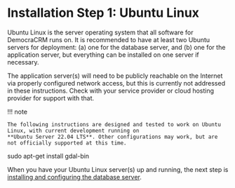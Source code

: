 # Installation Step 1: Ubuntu Linux

Ubuntu Linux is the server operating system that all software for DemocraCRM runs on. It is recommended to have at least
two Ubuntu servers for deployment: (a) one for the database server, and (b) one for the application server, but
everything can be installed on one server if necessary.

The application server(s) will need to be publicly reachable on the Internet via properly configured network access, but
this is currently not addressed in these instructions. Check with your service provider or cloud hosting provider for
support with that.

!!! note

    The following instructions are designed and tested to work on Ubuntu Linux, with current development running on
    **Ubuntu Server 22.04 LTS**. Other configurations may work, but are not officially supported at this time.

sudo apt-get install gdal-bin

When you have your Ubuntu Linux server(s) up and running, the next step is [installing and configuring the database
server](postgresql_database.md).
